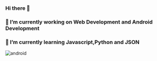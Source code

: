 ### Hi there 👋


### 🔭 I’m currently working on Web Development and Android Development
### 🌱 I’m currently learning  Javascript,Python and JSON  
![android](https://user-images.githubusercontent.com/56883498/116333851-dd7f5a80-a7f1-11eb-8f80-634199bb93dd.gif)



<!-- 👯 I’m looking to collaborate on 
- 🤔 I’m looking for help with ... Annanya Mentor
- 💬 Ask me about ...anything except confindential thing
- 📫 How to reach me: ...you dont reach me I can hack to your system
- 😄 Pronouns: ...
- ⚡ Fun fact: ...I am watching you right now,CTC only above 20 Lpa required 

-->
